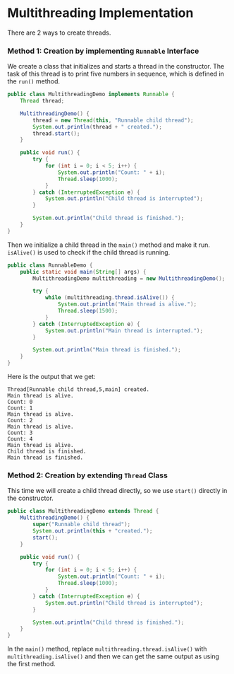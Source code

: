 # Multithreading Implementation

There are 2 ways to create threads.

### Method 1: Creation by implementing `Runnable` Interface

We create a class that initializes and starts a thread in the constructor. The task of this thread is to print five numbers in sequence, which is defined in the `run()` method.

```java
public class MultithreadingDemo implements Runnable {
    Thread thread;

    MultithreadingDemo() {
        thread = new Thread(this, "Runnable child thread");
        System.out.println(thread + " created.");
        thread.start();
    }

    public void run() {
        try {
            for (int i = 0; i < 5; i++) {
                System.out.println("Count: " + i);
                Thread.sleep(1000);
            }
        } catch (InterruptedException e) {
            System.out.println("Child thread is interrupted");
        }

        System.out.println("Child thread is finished.");
    }
}
```

Then we initialize a child thread in the `main()` method and make it run. `isAlive()` is used to check if the child thread is running.

```java
public class RunnableDemo {
    public static void main(String[] args) {
        MultithreadingDemo multithreading = new MultithreadingDemo();

        try {
            while (multithreading.thread.isAlive()) {
                System.out.println("Main thread is alive.");
                Thread.sleep(1500);
            }
        } catch (InterruptedException e) {
            System.out.println("Main thread is interrupted.");
        }

        System.out.println("Main thread is finished.");
    }
}
```

Here is the output that we get:

```
Thread[Runnable child thread,5,main] created.
Main thread is alive.
Count: 0
Count: 1
Main thread is alive.
Count: 2
Main thread is alive.
Count: 3
Count: 4
Main thread is alive.
Child thread is finished.
Main thread is finished.
```

### Method 2: Creation by extending `Thread` Class

This time we will create a child thread directly, so we use `start()` directly in the constructor.

```java
public class MultithreadingDemo extends Thread {
    MultithreadingDemo() {
        super("Runnable child thread");
        System.out.println(this + "created.");
        start();
    }

    public void run() {
        try {
            for (int i = 0; i < 5; i++) {
                System.out.println("Count: " + i);
                Thread.sleep(1000);
            }
        } catch (InterruptedException e) {
            System.out.println("Child thread is interrupted");
        }

        System.out.println("Child thread is finished.");
    }
}
```

In the `main()` method, replace `multithreading.thread.isAlive()` with `multithreading.isAlive()` and then we can get the same output as using the first method.
